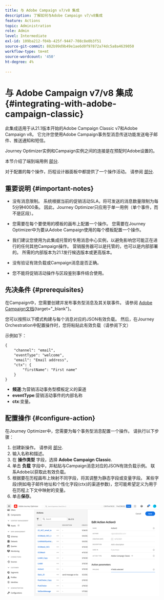 ```yaml
---
title: 与 Adobe Campaign v7/v8 集成
description: 了解如何与Adobe Campaign v7/v8集成
feature: Actions
topic: Administration
role: Admin
level: Intermediate
exl-id: 109ba212-f04b-425f-9447-708c8e0b3f51
source-git-commit: 882b99d9b49e1ae6d0f97872a74dc5a8a4639050
workflow-type: tm+mt
source-wordcount: '450'
ht-degree: 4%

---
```


# 与 Adobe Campaign v7/v8 集成 {#integrating-with-adobe-campaign-classic}

此集成适用于从21.1版本开始的Adobe Campaign Classic v7和Adobe Campaign v8。 它允许您使用Adobe Campaign事务型消息传送功能发送电子邮件、推送通知和短信。

Journey Optimizer实例和Campaign实例之间的连接是在预配时Adobe设置的。

本节介绍了端到端用例 [部分](../building-journeys/campaign-classic-use-case.md).

对于配置的每个操作，历程设计器面板中都提供了一个操作活动。 请参阅 [部分](../building-journeys/using-adobe-campaign-classic.md).

## 重要说明 {#important-notes}

* 没有消息限制。 系统根据当前的促销活动SLA，将可发送的消息数量限制为每5分钟4000条。 因此，Journey Optimizer只应用于单一用例（单个事件，而不是区段）。

* 您需要在每个要使用的模板的画布上配置一个操作。 您需要在Journey Optimizer中为要从Adobe Campaign使用的每个模板配置一个操作。

* 我们建议您使用为此集成托管的专用消息中心实例，以避免影响您可能正在进行的任何其他Campaign操作。 营销服务器可以是托管的，也可以是内部部署的。 所需的内部版本为21.1发行候选版本或更高版本。

* 没有验证有效负载或Campaign消息是否正确。

* 您不能将促销活动操作与区段鉴别事件结合使用。

## 先决条件 {#prerequisites}

在Campaign中，您需要创建并发布事务型消息及其关联事件。 请参阅 [Adobe Campaign文档](https://experienceleague.adobe.com/docs/campaign-classic/using/transactional-messaging/introduction/about-transactional-messaging.html#transactional-messaging){target=&quot;_blank&quot;}。

您可以按照以下模式构建与每个消息对应的JSON有效负载。 然后，在Journey Orchestration中配置操作时，您将粘贴此有效负载（请参阅下文）

示例如下：

```
{
    "channel": "email",
    "eventType": "welcome",
    "email": "Email address",
    "ctx": {
        "firstName": "First name"
    }
}
```

* **频道**:为营销活动事务型模板定义的渠道
* **eventType**:营销活动事件的内部名称
* **ctx**:变量。

## 配置操作 {#configure-action}

在Journey Optimizer中，您需要为每个事务型消息配置一个操作。 请执行以下步骤：

1. 创建新操作。 请参阅 [部分](../action/action.md).
1. 输入名称和描述。
1. 在 **操作类型** 字段，选择 **Adobe Campaign Classic**.
1. 单击 **负载** 字段中，并粘贴与Campaign消息对应的JSON有效负载示例。 联系Adobe以获取此有效负载。
1. 根据要在历程画布上映射不同字段，将其调整为静态字段或变量字段。 某些字段(例如电子邮件地址和个性化字段(ctx)的渠道参数)，您可能希望定义为用于在历程上下文中映射的变量。
1. 单击&#x200B;**保存**。

![](assets/accintegration1.png)
